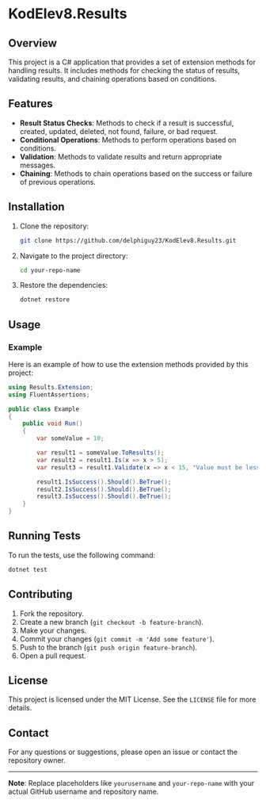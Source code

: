 # KodElev8.Results

## Overview

This project is a C# application that provides a set of extension methods for handling results. It includes methods for checking the status of results, validating results, and chaining operations based on conditions.

## Features

- **Result Status Checks**: Methods to check if a result is successful, created, updated, deleted, not found, failure, or bad request.
- **Conditional Operations**: Methods to perform operations based on conditions.
- **Validation**: Methods to validate results and return appropriate messages.
- **Chaining**: Methods to chain operations based on the success or failure of previous operations.

## Installation

1. Clone the repository:
    ```sh
    git clone https://github.com/delphiguy23/KodElev8.Results.git
    ```
2. Navigate to the project directory:
    ```sh
    cd your-repo-name
    ```
3. Restore the dependencies:
    ```sh
    dotnet restore
    ```

## Usage

### Example

Here is an example of how to use the extension methods provided by this project:

```csharp
using Results.Extension;
using FluentAssertions;

public class Example
{
    public void Run()
    {
        var someValue = 10;

        var result1 = someValue.ToResults();
        var result2 = result1.Is(x => x > 5);
        var result3 = result1.Validate(x => x < 15, "Value must be less than 15");

        result1.IsSuccess().Should().BeTrue();
        result2.IsSuccess().Should().BeTrue();
        result3.IsSuccess().Should().BeTrue();
    }
}
```

## Running Tests

To run the tests, use the following command:

```sh
dotnet test
```

## Contributing

1. Fork the repository.
2. Create a new branch (`git checkout -b feature-branch`).
3. Make your changes.
4. Commit your changes (`git commit -m 'Add some feature'`).
5. Push to the branch (`git push origin feature-branch`).
6. Open a pull request.

## License

This project is licensed under the MIT License. See the `LICENSE` file for more details.

## Contact

For any questions or suggestions, please open an issue or contact the repository owner.

---

**Note**: Replace placeholders like `yourusername` and `your-repo-name` with your actual GitHub username and repository name.
